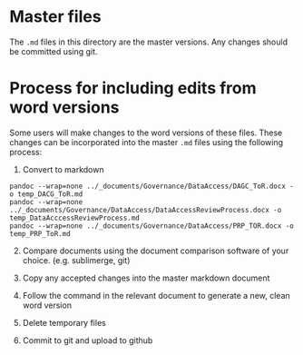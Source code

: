 # Master files

The `.md` files in this directory are the master versions. Any changes should be committed using git.


# Process for including edits from word versions

Some users will make changes to the word versions of these files. These changes can be incorporated into the master `.md` files using the following process:

1. Convert to markdown
```
pandoc --wrap=none ../_documents/Governance/DataAccess/DAGC_ToR.docx -o temp_DACG_ToR.md
pandoc --wrap=none ../_documents/Governance/DataAccess/DataAccessReviewProcess.docx -o temp_DataAcccessReviewProcess.md
pandoc --wrap=none ../_documents/Governance/DataAccess/PRP_TOR.docx -o temp_PRP_ToR.md

```

2. Compare documents using the document comparison software of your choice. (e.g. sublimerge, git)

3. Copy any accepted changes into the master markdown document

4. Follow the command in the relevant document to generate a new, clean word version

5. Delete temporary files

6. Commit to git and upload to github




